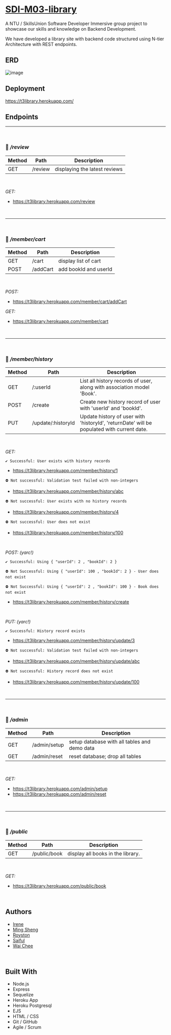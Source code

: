 # [SDI-M03-library](https://github.com/NTU-Team3/library/)

A NTU / SkillsUnion Software Developer Immersive group project to showcase our skills and knowledge on Backend Development.

We have developed a library site with backend code structured using N-tier Architecture with REST endpoints.

## ERD

![image](https://user-images.githubusercontent.com/98152745/167982146-b909b2dd-8f51-4a71-b678-f85606f602b5.png)

## Deployment

https://t3library.herokuapp.com/

## Endpoints

---

&nbsp;

### 🚩 _/review_

| Method | Path    | Description                   |
| ------ | ------- | ----------------------------- |
| GET    | /review | displaying the latest reviews |

&nbsp;

_GET:_

- https://t3library.herokuapp.com/review

&nbsp;

---

&nbsp;

### 🚩 _/member/cart_

| Method | Path     | Description           |
| ------ | -------- | --------------------- |
| GET    | /cart    | display list of cart  |
| POST   | /addCart | add bookId and userId |

&nbsp;

_POST:_

- https://t3library.herokuapp.com/member/cart/addCart

_GET:_

- https://t3library.herokuapp.com/member/cart

&nbsp;

---

&nbsp;

### 🚩 _/member/history_

| Method | Path               | Description                                                                                |
| ------ | ------------------ | ------------------------------------------------------------------------------------------ |
| GET    | /:userId           | List all history records of user, along with association model 'Book'.                     |
| POST   | /create            | Create new history record of user with 'userId' and 'bookId'.                              |
| PUT    | /update/:historyId | Update history of user with 'historyId', 'returnDate' will be populated with current date. |

&nbsp;

_GET:_

`✔️ Successful: User exists with history records`

- https://t3library.herokuapp.com/member/history/1

`⛔ Not successful: Validation test failed with non-integers`

- https://t3library.herokuapp.com/member/history/abc

`⛔ Not successful: User exists with no history records`

- https://t3library.herokuapp.com/member/history/4

`⛔ Not successful: User does not exist`

- https://t3library.herokuapp.com/member/history/100

&nbsp;

_POST: (yarc!)_

`✔️ Successful: Using { "userId": 2 , "bookId": 2 }`

`⛔ Not Successful: Using { "userId": 100 , "bookId": 2 } - User does not exist`

`⛔ Not Successful: Using { "userId": 2 , "bookId": 100 } - Book does not exist`

- https://t3library.herokuapp.com/member/history/create

&nbsp;

_PUT: (yarc!)_

`✔️ Successful: History record exists`

- https://t3library.herokuapp.com/member/history/update/3

`⛔ Not successful: Validation test failed with non-integers`

- https://t3library.herokuapp.com/member/history/update/abc

`⛔ Not successful: History record does not exist`

- https://t3library.herokuapp.com/member/history/update/100

&nbsp;

---

&nbsp;

### 🚩 _/admin_

| Method | Path         | Description                                  |
| ------ | ------------ | -------------------------------------------- |
| GET    | /admin/setup | setup database with all tables and demo data |
| GET    | /admin/reset | reset database; drop all tables              |

&nbsp;

_GET:_

- https://t3library.herokuapp.com/admin/setup
- https://t3library.herokuapp.com/admin/reset

&nbsp;

---

&nbsp;

### 🚩 _/public_

| Method | Path         | Description                       |
| ------ | ------------ | --------------------------------- |
| GET    | /public/book | display all books in the library. |

&nbsp;

_GET:_

- https://t3library.herokuapp.com/public/book

&nbsp;

## Authors

- [Irene](https://www.github.com/trainingresult6361)
- [Ming Sheng](https://www.github.com/kmings93)
- [Royston](https://www.github.com/roystonlau)
- [Saiful](https://www.github.com/saifu7bahri)
- [Wai Chee](https://www.github.com/swaichee)

&nbsp;

## Built With

- Node.js
- Express
- Sequelize
- Heroku App
- Heroku Postgresql
- EJS
- HTML / CSS
- Git / GitHub
- Agile / Scrum

&nbsp;

